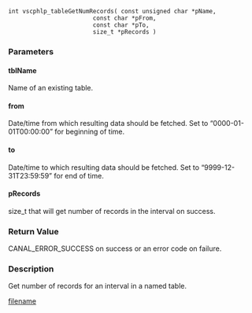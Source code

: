 


```clike
int vscphlp_tableGetNumRecords( const unsigned char *pName, 
                        const char *pFrom, 
                        const char *pTo,
                        size_t *pRecords )
```

### Parameters

#### tblName
Name of an existing table.

#### from
Date/time from which resulting data should be fetched. Set to “0000-01-01T00:00:00” for beginning of time.

#### to
Date/time to which resulting data should be fetched. Set to “9999-12-31T23:59:59” for end of time.

#### pRecords
size_t that will get number of records in the interval on success.

### Return Value
CANAL_ERROR_SUCCESS on success or an error code on failure.

### Description
Get number of records for an interval in a named table. 




[filename](./bottom_copyright.md ':include')